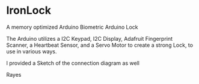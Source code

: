 # IronLock
A memory optimized Arduino Biometric Arduino Lock

The Arduino utilizes a I2C Keypad, I2C Display, Adafruit Fingerprint Scanner, a Heartbeat Sensor, and a Servo Motor to create a strong Lock,
to use in various ways.

I provided a Sketch of the connection diagram as well




Rayes
